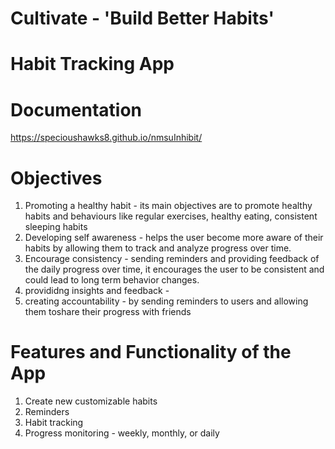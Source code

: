 # Cultivate - 'Build Better Habits'
# Habit Tracking App

 # Documentation
  https://specioushawks8.github.io/nmsuInhibit/

 # Objectives
1.  Promoting a healthy habit - its main objectives are to promote healthy habits and behaviours like regular exercises, healthy eating, consistent sleeping habits
2.  Developing self awareness - helps the user become more aware of their habits by allowing them to track and analyze progress over time.
3. Encourage consistency - sending reminders and providing feedback of the daily progress over time, it encourages the user to be consistent and could lead to long term behavior changes.
4. provididng insights and feedback -
5. creating accountability - by sending reminders to users and allowing them toshare their progress with friends

# Features and Functionality of the App
1. Create new customizable habits
2. Reminders
3. Habit tracking
4. Progress monitoring - weekly, monthly, or daily
